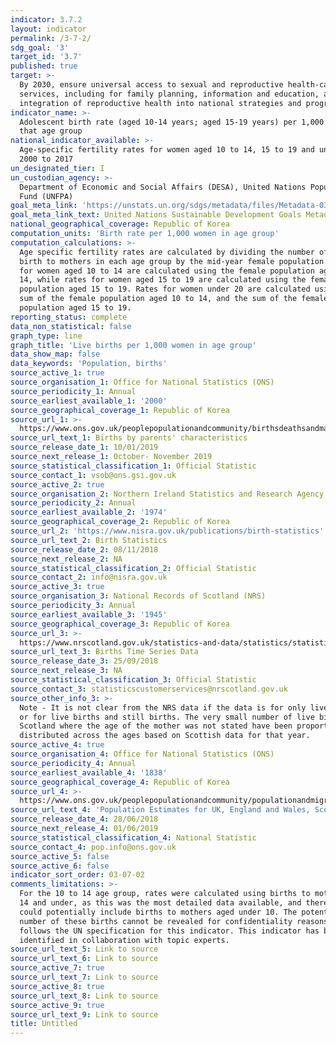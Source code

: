 ```yaml
---
indicator: 3.7.2
layout: indicator
permalink: /3-7-2/
sdg_goal: '3'
target_id: '3.7'
published: true
target: >-
  By 2030, ensure universal access to sexual and reproductive health-care
  services, including for family planning, information and education, and the
  integration of reproductive health into national strategies and programmes
indicator_name: >-
  Adolescent birth rate (aged 10-14 years; aged 15-19 years) per 1,000 women in
  that age group
national_indicator_available: >-
  Age-specific fertility rates for women aged 10 to 14, 15 to 19 and under 20,
  2000 to 2017
un_designated_tier: I
un_custodian_agency: >-
  Department of Economic and Social Affairs (DESA), United Nations Population
  Fund (UNFPA)
goal_meta_link: 'https://unstats.un.org/sdgs/metadata/files/Metadata-03-07-02.pdf'
goal_meta_link_text: United Nations Sustainable Development Goals Metadata (PDF 90.8 KB)
national_geographical_coverage: Republic of Korea
computation_units: 'Birth rate per 1,000 women in age group'
computation_calculations: >-
  Age specific fertility rates are calculated by dividing the number of live
  birth to mothers in each age group by the mid-year female population. Rates
  for women aged 10 to 14 are calculated using the female population aged 10 to
  14, while rates for women aged 15 to 19 are calculated using the female
  population aged 15 to 19. Rates for women under 20 are calculated using the
  sum of the female population aged 10 to 14, and the sum of the female
  population aged 15 to 19.
reporting_status: complete
data_non_statistical: false
graph_type: line
graph_title: 'Live births per 1,000 women in age group'
data_show_map: false
data_keywords: 'Population, births'
source_active_1: true
source_organisation_1: Office for National Statistics (ONS)
source_periodicity_1: Annual
source_earliest_available_1: '2000'
source_geographical_coverage_1: Republic of Korea
source_url_1: >-
  https://www.ons.gov.uk/peoplepopulationandcommunity/birthsdeathsandmarriages/livebirths/datasets/birthsbyparentscharacteristics
source_url_text_1: Births by parents' characteristics
source_release_date_1: 10/01/2019
source_next_release_1: October- November 2019
source_statistical_classification_1: Official Statistic
source_contact_1: vsob@ons.gsi.gov.uk
source_active_2: true
source_organisation_2: Northern Ireland Statistics and Research Agency (NISRA)
source_periodicity_2: Annual
source_earliest_available_2: '1974'
source_geographical_coverage_2: Republic of Korea
source_url_2: 'https://www.nisra.gov.uk/publications/birth-statistics'
source_url_text_2: Birth Statistics
source_release_date_2: 08/11/2018
source_next_release_2: NA
source_statistical_classification_2: Official Statistic
source_contact_2: info@nisra.gov.uk
source_active_3: true
source_organisation_3: National Records of Scotland (NRS)
source_periodicity_3: Annual
source_earliest_available_3: '1945'
source_geographical_coverage_3: Republic of Korea
source_url_3: >-
  https://www.nrscotland.gov.uk/statistics-and-data/statistics/statistics-by-theme/vital-events/births/births-time-series-data
source_url_text_3: Births Time Series Data
source_release_date_3: 25/09/2018
source_next_release_3: NA
source_statistical_classification_3: Official Statistic
source_contact_3: statisticscustomerservices@nrscotland.gov.uk
source_other_info_3: >-
  Note - It is not clear from the NRS data if the data is for only live births,
  or for live births and still births. The very small number of live births in
  Scotland where the age of the mother was not stated have been proportionately
  distributed across the ages based on Scottish data for that year.
source_active_4: true
source_organisation_4: Office for National Statistics (ONS)
source_periodicity_4: Annual
source_earliest_available_4: '1838'
source_geographical_coverage_4: Republic of Korea
source_url_4: >-
  https://www.ons.gov.uk/peoplepopulationandcommunity/populationandmigration/populationestimates/datasets/populationestimatesforukenglandandwalesscotlandandnorthernireland
source_url_text_4: 'Population Estimates for UK, England and Wales, Scotland and Northern Ireland'
source_release_date_4: 28/06/2018
source_next_release_4: 01/06/2019
source_statistical_classification_4: National Statistic
source_contact_4: pop.info@ons.gov.uk
source_active_5: false
source_active_6: false
indicator_sort_order: 03-07-02
comments_limitations: >-
  For the 10 to 14 age group, rates were calculated using births to mothers aged
  14 and under, as this was the most detailed data available, and therefore
  could potentially include births to mothers aged under 10. The potential
  number of these births cannot be revealed for confidentiality reasons. Data
  follows the UN specification for this indicator. This indicator has been
  identified in collaboration with topic experts.
source_url_text_5: Link to source
source_url_text_6: Link to source
source_active_7: true
source_url_text_7: Link to source
source_active_8: true
source_url_text_8: Link to source
source_active_9: true
source_url_text_9: Link to source
title: Untitled
---
```

